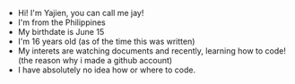 - Hi! I'm Yajien, you can call me jay! 
- I'm from the Philippines
- My birthdate is June 15 
- I'm 16 years old (as of the time this was written)
- My interets are watching documents and recently, learning how to code! (the reason why i made a github account)
- I have absolutely no idea how or where to code. 
